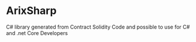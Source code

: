 # ArixSharp
C# library generated from Contract Solidity Code and possible to use for C# and .net Core Developers
